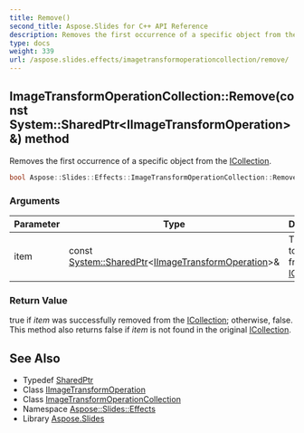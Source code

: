 ```yaml
---
title: Remove()
second_title: Aspose.Slides for C++ API Reference
description: Removes the first occurrence of a specific object from the ICollection.
type: docs
weight: 339
url: /aspose.slides.effects/imagetransformoperationcollection/remove/
---
```

## ImageTransformOperationCollection::Remove(const System::SharedPtr\<IImageTransformOperation\>\&) method


Removes the first occurrence of a specific object from the [ICollection](../../../system.collections.generic/icollection/).

```cpp
bool Aspose::Slides::Effects::ImageTransformOperationCollection::Remove(const System::SharedPtr<IImageTransformOperation> &item) override
```


### Arguments

| Parameter | Type | Description |
| --- | --- | --- |
| item | const [System::SharedPtr](../../../system/sharedptr/)\<[IImageTransformOperation](../../iimagetransformoperation/)\>\& | The object to remove from the [ICollection](../../../system.collections.generic/icollection/). |

### Return Value

true if *item*  was successfully removed from the [ICollection](../../../system.collections.generic/icollection/); otherwise, false. This method also returns false if *item*  is not found in the original [ICollection](../../../system.collections.generic/icollection/).

## See Also

* Typedef [SharedPtr](../../../system/sharedptr/)
* Class [IImageTransformOperation](../../iimagetransformoperation/)
* Class [ImageTransformOperationCollection](../)
* Namespace [Aspose::Slides::Effects](../../)
* Library [Aspose.Slides](../../../)